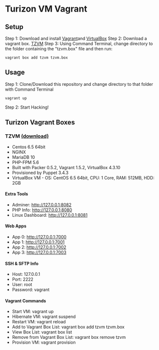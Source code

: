 Turizon VM Vagrant
==============

## Setup
Step 1: Download and install [Vagrant](https://www.vagrantup.com/downloads.html)and [VirtualBox](http://www.filehippo.com/download_virtualbox/)
Step 2: Download a vagrant box. [TZVM](https://www.dropbox.com/s/25d8k8f7rl73b75/tzvm.box)
Step 3: Using Command Terminal, change directory to the folder containing the "tzvm.box" file and then run:
```
vagrant box add tzvm tzvm.box  
```

## Usage
Step 1: Clone/Download this repository and change directory to that folder with Command Terminal
```
vagrant up 
```
Step 2: Start Hacking!

## Turizon Vagrant Boxes
### TZVM [(download)](https://www.dropbox.com/s/25d8k8f7rl73b75/tzvm.box)
* Centos 6.5 64bit
* NGINX 
* MariaDB 10
* PHP-FPM 5.6 
* Built with Packer 0.5.2, Vagrant 1.5.2, VirtualBox 4.3.10
* Provisioned by Puppet 3.4.3
* VirtualBox VM - OS: CentOS 6.5 64bit, CPU: 1 Core, RAM: 512MB, HDD: 2GB

#### Extra Tools
* Adminer: http://127.0.0.1:8082
* PHP Info: http://127.0.0.1:8080
* Linux Dashboard: http://127.0.0.1:8081

#### Web Apps
* App 0: http://127.0.0.1:7000
* App 1: http://127.0.0.1:7001
* App 2: http://127.0.0.1:7002
* App 3: http://127.0.0.1:7003

#### SSH & SFTP Info
* Host: 127.0.0.1
* Port: 2222
* User: root
* Password: vagrant

#### Vagrant Commands
* Start VM: vagrant up
* Hibernate VM: vagrant suspend
* Restart VM: vagrant reload
* Add to Vagrant Box List: vagrant box add tzvm tzvm.box 
* View Box List: vagrant box list
* Remove from Vagrant Box List: vagrant box remove tzvm
* Provision VM: vagrant provision

